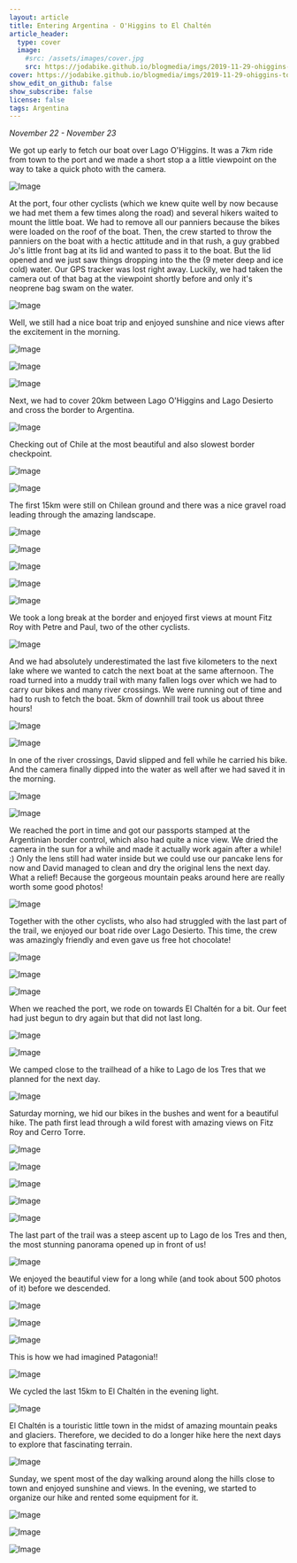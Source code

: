 ```yaml
---
layout: article
title: Entering Argentina - O'Higgins to El Chaltén
article_header:
  type: cover
  image:
    #src: /assets/images/cover.jpg
    src: https://jodabike.github.io/blogmedia/imgs/2019-11-29-ohiggins-to-el-chalten/fullsizerender_ezy-watermark_29-11-2019_11-17-12amM.jpg
cover: https://jodabike.github.io/blogmedia/imgs/2019-11-29-ohiggins-to-el-chalten/fullsizerender_ezy-watermark_29-11-2019_11-17-12amT.jpg
show_edit_on_github: false
show_subscribe: false
license: false
tags: Argentina
---
```


*November 22 - November 23*

We got up early to fetch our boat over Lago O'Higgins. It was a 7km ride from town to the port and we made a short stop a a little viewpoint on the way to take a quick photo with the camera.

<!--more-->

<p><img alt="Image" title="icon" src="https://jodabike.github.io/blogmedia/imgs/2019-11-29-ohiggins-to-el-chalten/Foto%2022.11.19%2C%2007%2012%2004M.jpg" /></p>

At the port, four other cyclists (which we knew quite well by now because we had met them a few times along the road) and several hikers waited to mount the little boat. We had to remove all our panniers because the bikes were loaded on the roof of the boat. Then, the crew started to throw the panniers on the boat with a hectic attitude and in that rush, a guy grabbed Jo's little front bag at its lid and wanted to pass it to the boat. But the lid opened and we just saw things dropping into the the (9 meter deep and ice cold) water. Our GPS tracker was lost right away. Luckily, we had taken the camera out of that bag at the viewpoint shortly before and only it's neoprene bag swam on the water.

<p><img alt="Image" title="icon" src="https://jodabike.github.io/blogmedia/imgs/2019-11-29-ohiggins-to-el-chalten/Foto%2022.11.19%2C%2007%2055%2020M.jpg" /></p>

Well, we still had a nice boat trip and enjoyed sunshine and nice views after the excitement in the morning.

<p><img alt="Image" title="icon" src="https://jodabike.github.io/blogmedia/imgs/2019-11-29-ohiggins-to-el-chalten/Foto%2022.11.19%2C%2009%2023%2038M.jpg" /></p>
<p><img alt="Image" title="icon" src="https://jodabike.github.io/blogmedia/imgs/2019-11-29-ohiggins-to-el-chalten/Foto%2022.11.19%2C%2009%2017%2028M.jpg" /></p>
<p><img alt="Image" title="icon" src="https://jodabike.github.io/blogmedia/imgs/2019-11-29-ohiggins-to-el-chalten/Foto%2022.11.19%2C%2009%2010%2056M.jpg" /></p>

Next, we had to cover 20km between Lago O'Higgins and Lago Desierto and cross the border to Argentina.

<p><img alt="Image" title="icon" src="https://jodabike.github.io/blogmedia/imgs/2019-11-29-ohiggins-to-el-chalten/Foto%2022.11.19%2C%2009%2057%2013M.jpg" /></p>

Checking out of Chile at the most beautiful and also slowest border checkpoint.

<p><img alt="Image" title="icon" src="https://jodabike.github.io/blogmedia/imgs/2019-11-29-ohiggins-to-el-chalten/Foto%2022.11.19%2C%2010%2023%2023M.jpg" /></p>
<p><img alt="Image" title="icon" src="https://jodabike.github.io/blogmedia/imgs/2019-11-29-ohiggins-to-el-chalten/Foto%2022.11.19%2C%2010%2035%2014M.jpg" /></p>

The first 15km were still on Chilean ground and there was a nice gravel road leading through the amazing landscape.

<p><img alt="Image" title="icon" src="https://jodabike.github.io/blogmedia/imgs/2019-11-29-ohiggins-to-el-chalten/Foto%2022.11.19%2C%2010%2004%2035M.jpg" /></p>
<p><img alt="Image" title="icon" src="https://jodabike.github.io/blogmedia/imgs/2019-11-29-ohiggins-to-el-chalten/Foto%2022.11.19%2C%2012%2000%2022M.jpg" /></p>
<p><img alt="Image" title="icon" src="https://jodabike.github.io/blogmedia/imgs/2019-11-29-ohiggins-to-el-chalten/Foto%2022.11.19%2C%2012%2002%2000M.jpg" /></p>
<p><img alt="Image" title="icon" src="https://jodabike.github.io/blogmedia/imgs/2019-11-29-ohiggins-to-el-chalten/Foto%2022.11.19%2C%2012%2054%2029M.jpg" /></p>
<p><img alt="Image" title="icon" src="https://jodabike.github.io/blogmedia/imgs/2019-11-29-ohiggins-to-el-chalten/Foto%2022.11.19%2C%2013%2043%2043M.jpg" /></p>

We took a long break at the border and enjoyed first views at mount Fitz Roy with Petre and Paul, two of the other cyclists.

<p><img alt="Image" title="icon" src="https://jodabike.github.io/blogmedia/imgs/2019-11-29-ohiggins-to-el-chalten/Foto%2022.11.19%2C%2014%2027%2058M.jpg" /></p>

And we had absolutely underestimated the last five kilometers to the next lake where we wanted to catch the next boat at the same afternoon. The road turned into a muddy trail with many fallen logs over which we had to carry our bikes and many river crossings.
We were running out of time and had to rush to fetch the boat. 5km of downhill trail took us about three hours!

<p><img alt="Image" title="icon" src="https://jodabike.github.io/blogmedia/imgs/2019-11-29-ohiggins-to-el-chalten/Foto%2022.11.19%2C%2015%2031%2015M.jpg" /></p>
<p><img alt="Image" title="icon" src="https://jodabike.github.io/blogmedia/imgs/2019-11-29-ohiggins-to-el-chalten/Foto%2022.11.19%2C%2016%2004%2004M.jpg" /></p>

In one of the river crossings, David slipped and fell while he carried his bike. And the camera finally dipped into the water as well after we had saved it in the morning.

<p><img alt="Image" title="icon" src="https://jodabike.github.io/blogmedia/imgs/2019-11-29-ohiggins-to-el-chalten/Foto%2022.11.19%2C%2015%2045%2029M.jpg" /></p>
<p><img alt="Image" title="icon" src="https://jodabike.github.io/blogmedia/imgs/2019-11-29-ohiggins-to-el-chalten/Foto%2022.11.19%2C%2016%2015%2038M.jpg" /></p>

We reached the port in time and got our passports stamped at the Argentinian border control, which also had quite a nice view. We dried the camera in the sun for a while and made it actually work again after a while! :) Only the lens still had water inside but we could use our pancake lens for now and David managed to clean and dry the original lens the next day. What a relief! Because the gorgeous mountain peaks around here are really worth some good photos!

<p><img alt="Image" title="icon" src="https://jodabike.github.io/blogmedia/imgs/2019-11-29-ohiggins-to-el-chalten/Foto%2022.11.19%2C%2016%2035%2042M.jpg" /></p>

Together with the other cyclists, who also had struggled with the last part of the trail, we enjoyed our boat ride over Lago Desierto. This time, the crew was amazingly friendly and even gave us free hot chocolate!

<p><img alt="Image" title="icon" src="https://jodabike.github.io/blogmedia/imgs/2019-11-29-ohiggins-to-el-chalten/Foto%2022.11.19%2C%2017%2014%2007M.jpg" /></p>

<p><img alt="Image" title="icon" src="https://jodabike.github.io/blogmedia/imgs/2019-11-29-ohiggins-to-el-chalten/Foto%2029.11.19%2C%2011%2017%2029M.jpg" /></p>
<p><img alt="Image" title="icon" src="https://jodabike.github.io/blogmedia/imgs/2019-11-29-ohiggins-to-el-chalten/Foto%2029.11.19%2C%2011%2017%2030M.jpg" /></p>

When we reached the port, we rode on towards El Chaltén for a bit. Our feet had just begun to dry again but that did not last long.

<p><img alt="Image" title="icon" src="https://jodabike.github.io/blogmedia/imgs/2019-11-29-ohiggins-to-el-chalten/Foto%2029.11.19%2C%2011%2017%2028M.jpg" /></p>
<p><img alt="Image" title="icon" src="https://jodabike.github.io/blogmedia/imgs/2019-11-29-ohiggins-to-el-chalten/Foto%2029.11.19%2C%2011%2017%2023M.jpg" /></p>

We camped close to the trailhead of a hike to Lago de los Tres that we planned for the next day.

<p><img alt="Image" title="icon" src="https://jodabike.github.io/blogmedia/imgs/2019-11-29-ohiggins-to-el-chalten/Foto%2029.11.19%2C%2011%2017%2026M.jpg" /></p>

Saturday morning, we hid our bikes in the bushes and went for a beautiful hike. The path first lead through a wild forest with amazing views on Fitz Roy and Cerro Torre.

<p><img alt="Image" title="icon" src="https://jodabike.github.io/blogmedia/imgs/2019-11-29-ohiggins-to-el-chalten/Foto%2023.11.19%2C%2011%2051%2056M.jpg" /></p>
<p><img alt="Image" title="icon" src="https://jodabike.github.io/blogmedia/imgs/2019-11-29-ohiggins-to-el-chalten/Foto%2023.11.19%2C%2012%2010%2007M.jpg" /></p>
<p><img alt="Image" title="icon" src="https://jodabike.github.io/blogmedia/imgs/2019-11-29-ohiggins-to-el-chalten/Foto%2023.11.19%2C%2012%2007%2010M.jpg" /></p>
<p><img alt="Image" title="icon" src="https://jodabike.github.io/blogmedia/imgs/2019-11-29-ohiggins-to-el-chalten/Foto%2023.11.19%2C%2012%2045%2004M.jpg" /></p>
<p><img alt="Image" title="icon" src="https://jodabike.github.io/blogmedia/imgs/2019-11-29-ohiggins-to-el-chalten/Foto%2023.11.19%2C%2013%2033%2027M.jpg" /></p>

The last part of the trail was a steep ascent up to Lago de los Tres and then, the most stunning panorama opened up in front of us!

<p><img alt="Image" title="icon" src="https://jodabike.github.io/blogmedia/imgs/2019-11-29-ohiggins-to-el-chalten/Foto%2023.11.19%2C%2013%2049%2015M.jpg" /></p>

We enjoyed the beautiful view for a long while (and took about 500 photos of it) before we descended.

<p><img alt="Image" title="icon" src="https://jodabike.github.io/blogmedia/imgs/2019-11-29-ohiggins-to-el-chalten/Foto%2023.11.19%2C%2014%2019%2040M.jpg" /></p>
<p><img alt="Image" title="icon" src="https://jodabike.github.io/blogmedia/imgs/2019-11-29-ohiggins-to-el-chalten/Foto%2023.11.19%2C%2014%2031%2021M.jpg" /></p>
<p><img alt="Image" title="icon" src="https://jodabike.github.io/blogmedia/imgs/2019-11-29-ohiggins-to-el-chalten/Foto%2023.11.19%2C%2014%2025%2023M.jpg" /></p>

This is how we had imagined Patagonia!!

<p><img alt="Image" title="icon" src="https://jodabike.github.io/blogmedia/imgs/2019-11-29-ohiggins-to-el-chalten/Foto%2023.11.19%2C%2016%2008%2058M.jpg" /></p>

We cycled the last 15km to El Chaltén in the evening light.

<p><img alt="Image" title="icon" src="https://jodabike.github.io/blogmedia/imgs/2019-11-29-ohiggins-to-el-chalten/Foto%2023.11.19%2C%2019%2049%2058M.jpg" /></p>

El Chaltén is a touristic little town in the midst of amazing mountain peaks and glaciers. Therefore, we decided to do a longer hike here the next days to explore that fascinating terrain.

<p><img alt="Image" title="icon" src="https://jodabike.github.io/blogmedia/imgs/2019-11-29-ohiggins-to-el-chalten/Foto%2024.11.19%2C%2014%2044%2017M.jpg" /></p>

Sunday, we spent most of the day walking around along the hills close to town and enjoyed sunshine and views. In the evening, we started to organize our hike and rented some equipment for it.

<p><img alt="Image" title="icon" src="https://jodabike.github.io/blogmedia/imgs/2019-11-29-ohiggins-to-el-chalten/Foto%2024.11.19%2C%2014%2051%2017M.jpg" /></p>
<p><img alt="Image" title="icon" src="https://jodabike.github.io/blogmedia/imgs/2019-11-29-ohiggins-to-el-chalten/Foto%2024.11.19%2C%2015%2051%2042M.jpg" /></p>
<p><img alt="Image" title="icon" src="https://jodabike.github.io/blogmedia/imgs/2019-11-29-ohiggins-to-el-chalten/Foto%2024.11.19%2C%2015%2013%2046M.jpg" /></p>
